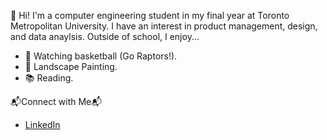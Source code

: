 👋 Hi!
I'm a computer engineering student in my final year at Toronto Metropolitan University. I have an interest in product management, design, and data anaylsis. 
Outside of school, I enjoy...
* 🏀 Watching basketball (Go Raptors!).
* 🎨 Landscape Painting.
* 📚 Reading.

📬Connect with Me📬
* [LinkedIn](www.linkedin.com/in/nujaimah)


